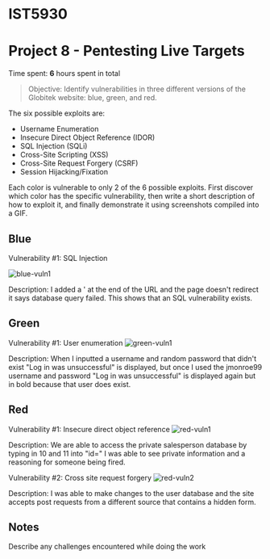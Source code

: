 # IST5930
# Project 8 - Pentesting Live Targets

Time spent: **6** hours spent in total

> Objective: Identify vulnerabilities in three different versions of the Globitek website: blue, green, and red.

The six possible exploits are:

* Username Enumeration
* Insecure Direct Object Reference (IDOR)
* SQL Injection (SQLi)
* Cross-Site Scripting (XSS)
* Cross-Site Request Forgery (CSRF)
* Session Hijacking/Fixation

Each color is vulnerable to only 2 of the 6 possible exploits. First discover which color has the specific vulnerability, then write a short description of how to exploit it, and finally demonstrate it using screenshots compiled into a GIF.

## Blue

Vulnerability #1: SQL Injection


![blue-vuln1](https://user-images.githubusercontent.com/79621826/140460894-4a3856df-4a99-4024-b7d9-1ec7e1756a0e.gif)

Description: I added a ' at the end of the URL and the page doesn't redirect it says database query failed. This shows that an SQL vulnerability exists.


## Green

Vulnerability #1: User enumeration
![green-vuln1](https://user-images.githubusercontent.com/79621826/140461211-486e61a1-7c52-40db-8220-1412a4ba466b.gif)

Description: When I inputted a username and random password that didn't exist "Log in was unsuccessful" is displayed, but once I used the jmonroe99 username and password "Log in was unsuccessful" is displayed again but in bold because that user does exist.



## Red

Vulnerability #1: Insecure direct object reference
![red-vuln1](https://user-images.githubusercontent.com/79621826/140461512-1bb3c971-9003-4ee1-a2bf-769a2ec7a973.gif)

Description: We are able to access the private salesperson database by typing in 10 and 11 into "id=" I was able to see private information and a reasoning for someone being fired.


Vulnerability #2: Cross site request forgery
![red-vuln2](https://user-images.githubusercontent.com/79621826/140461929-cdbbed43-2905-4a4b-9c90-02e05c1853ab.gif)

Description: I was able to make changes to the user database and the site accepts post requests from a different source that contains a hidden form. 



## Notes

Describe any challenges encountered while doing the work
